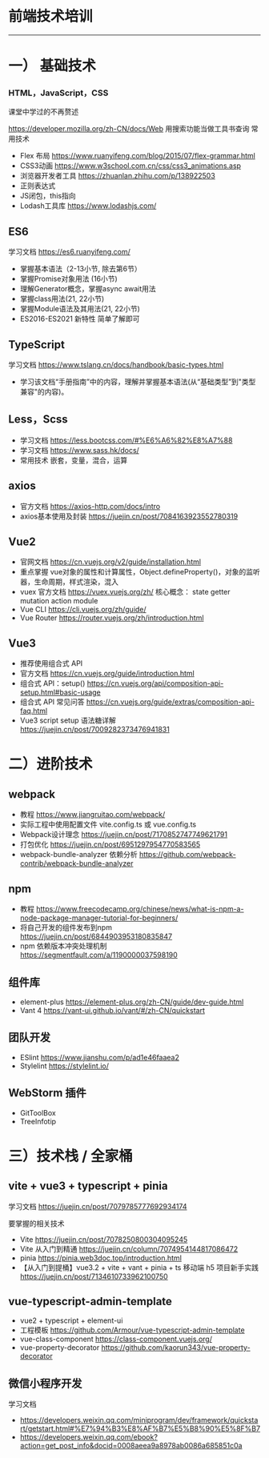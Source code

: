 # 前端技术培训

---



# 一） 基础技术

### HTML，JavaScript，CSS

课堂中学过的不再赘述

https://developer.mozilla.org/zh-CN/docs/Web 用搜索功能当做工具书查询
常用技术

+ Flex 布局 https://www.ruanyifeng.com/blog/2015/07/flex-grammar.html
+ CSS3动画 https://www.w3school.com.cn/css/css3_animations.asp
+ 浏览器开发者工具 https://zhuanlan.zhihu.com/p/138922503
+ 正则表达式
+ JS闭包，this指向
+ Lodash工具库 https://www.lodashjs.com/

## ES6

学习文档 https://es6.ruanyifeng.com/

+ 掌握基本语法（2-13小节, 除去第6节）
+ 掌握Promise对象用法 (16小节)
+ 理解Generator概念，掌握async await用法
+ 掌握class用法(21, 22小节)
+ 掌握Module语法及其用法(21, 22小节)
+ ES2016-ES2021 新特性 简单了解即可

## TypeScript

学习文档 https://www.tslang.cn/docs/handbook/basic-types.html

+ 学习该文档“手册指南”中的内容，理解并掌握基本语法(从“基础类型”到"类型兼容"的内容)。

## Less，Scss

+ 学习文档 https://less.bootcss.com/#%E6%A6%82%E8%A7%88
+ 学习文档 https://www.sass.hk/docs/
+ 常用技术  嵌套，变量，混合，运算

## axios

+ 官方文档 https://axios-http.com/docs/intro
+ axios基本使用及封装 https://juejin.cn/post/7084163923552780319

## Vue2

+ 官网文档 https://cn.vuejs.org/v2/guide/installation.html
+ 重点掌握 vue对象的属性和计算属性，Object.defineProperty()，对象的监听器，生命周期，样式渲染，混入
+ vuex 官方文档 https://vuex.vuejs.org/zh/  核心概念： state getter mutation action module
+ Vue CLI https://cli.vuejs.org/zh/guide/
+ Vue Router https://router.vuejs.org/zh/introduction.html

## Vue3

+ 推荐使用组合式 API
+ 官方文档 https://cn.vuejs.org/guide/introduction.html
+ 组合式 API：setup() https://cn.vuejs.org/api/composition-api-setup.html#basic-usage
+ 组合式 API 常见问答 https://cn.vuejs.org/guide/extras/composition-api-faq.html
+ Vue3 script setup 语法糖详解 https://juejin.cn/post/7009282373476941831

# 二）进阶技术

## webpack

+ 教程 https://www.jiangruitao.com/webpack/
+ 实际工程中使用配置文件 vite.config.ts 或 vue.config.ts
+ Webpack设计理念 https://juejin.cn/post/7170852747749621791
+ 打包优化 https://juejin.cn/post/6951297954770583565
+ webpack-bundle-analyzer 依赖分析  https://github.com/webpack-contrib/webpack-bundle-analyzer

## npm

+ 教程 https://www.freecodecamp.org/chinese/news/what-is-npm-a-node-package-manager-tutorial-for-beginners/
+ 将自己开发的组件发布到npm https://juejin.cn/post/6844903953180835847
+ npm 依赖版本冲突处理机制 https://segmentfault.com/a/1190000037598190

## 组件库

+ element-plus https://element-plus.org/zh-CN/guide/dev-guide.html
+ Vant 4 https://vant-ui.github.io/vant/#/zh-CN/quickstart

## 团队开发

+ ESlint https://www.jianshu.com/p/ad1e46faaea2
+ Stylelint https://stylelint.io/

## WebStorm 插件

+ GitToolBox
+ TreeInfotip

# 三）技术栈 / 全家桶

## vite + vue3 + typescript + pinia

学习文档 https://juejin.cn/post/7079785777692934174

要掌握的相关技术

+ Vite https://juejin.cn/post/7078250800304095245
+ Vite 从入门到精通 https://juejin.cn/column/7074954144817086472
+ pinia https://pinia.web3doc.top/introduction.html
+ 【从入门到提桶】vue3.2 + vite + vant + pinia + ts 移动端 h5 项目新手实践 https://juejin.cn/post/7134610733962100750

## vue-typescript-admin-template

+ vue2 + typescript + element-ui
+ 工程模板 https://github.com/Armour/vue-typescript-admin-template
+ vue-class-component https://class-component.vuejs.org/
+ vue-property-decorator https://github.com/kaorun343/vue-property-decorator

## 微信小程序开发

学习文档

+ https://developers.weixin.qq.com/miniprogram/dev/framework/quickstart/getstart.html#%E7%94%B3%E8%AF%B7%E5%B8%90%E5%8F%B7
+ https://developers.weixin.qq.com/ebook?action=get_post_info&docid=0008aeea9a8978ab0086a685851c0a
